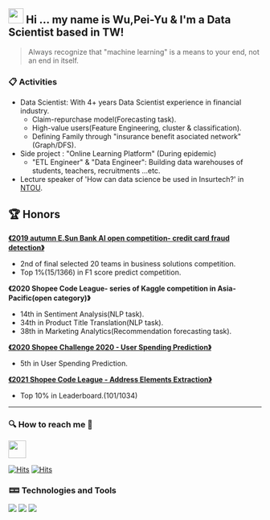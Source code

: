 ## <img src="https://raw.githubusercontent.com/MartinHeinz/MartinHeinz/master/wave.gif" width="30px"> Hi ... my name is Wu,Pei-Yu & I'm a Data Scientist based in TW!

> Always recognize that "machine learning" is a means to your end, not an end in itself.

### 📋 Activities 

- Data Scientist: With 4+ years Data Scientist experience in financial industry.
  -  Claim-repurchase model(Forecasting task).
  -  High-value users(Feature Engineering, cluster & classification).
  -  Defining Family through "insurance benefit asociated network" (Graph/DFS).
- Side project : "Online Learning Platform" (During epidemic)
  - "ETL Engineer" & "Data Engineer": Building data warehouses of students, teachers, recruitments ...etc.
- Lecture speaker of 'How can data science be used in Insurtech?' in [NTOU](https://www.ntou.edu.tw).

## :trophy: Honors 

**[《2019 autumn E.Sun Bank AI open competition- credit card fraud detection》](https://github.com/CubatLin/TBrain-E.SUN-AI-Open-Competition-Fall-2019-15th-place-Feature-Engineering)**

- 2nd of final selected 20 teams in business solutions competition.   
- Top 1%(15/1366) in F1 score predict competition.

**《2020 Shopee Code League- series of Kaggle competition in Asia-Pacific(open category)》**

- 14th in Sentiment Analysis(NLP task).
- 34th in Product Title Translation(NLP task).
- 38th in Marketing Analytics(Recommendation forecasting task).

**[《2020 Shopee Challenge 2020 - User Spending Prediction》](https://github.com/ts01174755/Shopee-Challenge-2020)**

- 5th in User Spending Prediction.

**[《2021 Shopee Code League - Address Elements Extraction》](https://www.kaggle.com/c/scl-2021-ds/leaderboard)**
- Top 10% in Leaderboard.(101/1034)


---

### 🔍 How to reach me 🔗

<p >
<a href="https://ts01174755.medium.com/" target="blank">
  <img align="center" src="https://cdn.jsdelivr.net/npm/simple-icons@3.0.1/icons/medium.svg" height="35" width="35" />
  </a>
</p>

[![Hits](https://hits.seeyoufarm.com/api/count/incr/badge.svg?url=https%3A%2F%2Fts01174755.medium.com&count_bg=%2379C83D&title_bg=%23555555&icon=medium.svg&icon_color=%23E7E7E7&title=Visit&edge_flat=false)](https://hits.seeyoufarm.com) [![Hits](https://hits.seeyoufarm.com/api/count/incr/badge.svg?url=https%3A%2F%2Fgithub.com%2Fts01174755&count_bg=%2379C83D&title_bg=%23555555&icon=github.svg&icon_color=%23E7E7E7&title=Hits&edge_flat=false)](https://hits.seeyoufarm.com)

### 🁡 Technologies and Tools
![](https://img.shields.io/badge/Code-Python-informational?style=flat&logo=Python&logoColor=white&color=2bbc8a)
![](https://img.shields.io/badge/Code-Java-informational?style=flat&logo=Java&logoColor=white&color=2bbc8a)
![](https://img.shields.io/badge/Code-JavaScript-informational?style=flat&logo=JavaScript&logoColor=white&color=2bbc8a)


<!--

  - "Data Scientist": Building NLP Model accurately identify "Online Learning" needs.

![](https://img.shields.io/badge/Code-C++-informational?style=flat&logo=C++&logoColor=white&color=2bbc8a)

[![ts01174755's github stats](https://github-readme-stats.vercel.app/api?username=ts01174755)](https://github.com/ts01174755/github-readme-stats)

**ts01174755/ts01174755** is a ✨ _special_ ✨ repository because its `README.md` (this file) appears on your GitHub profile.

Android development -  Mobile check-ins system.

Here are some ideas to get you started:

- 🔭 I’m currently working on ...
- 🌱 I’m currently learning ...
- 👯 I’m looking to collaborate on ...
- 🤔 I’m looking for help with ...
- 💬 Ask me about ...
- 📫 How to reach me: ...
- 😄 Pronouns: ...
- ⚡ Fun fact: ...
-->
